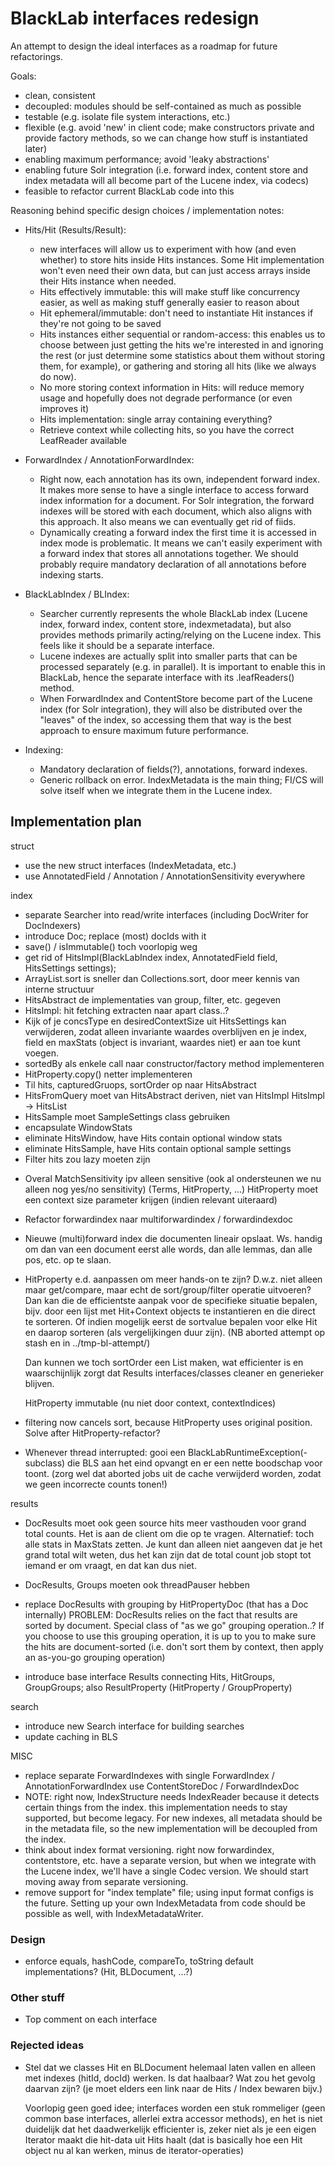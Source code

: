 # BlackLab interfaces redesign

An attempt to design the ideal interfaces as a roadmap for future refactorings.

Goals:

- clean, consistent
- decoupled: modules should be self-contained as much as possible
- testable (e.g. isolate file system interactions, etc.)
- flexible (e.g. avoid 'new' in client code; make constructors private and provide factory methods, so we can change how stuff is instantiated later)
- enabling maximum performance; avoid 'leaky abstractions'
- enabling future Solr integration (i.e. forward index, content store and index metadata will all become part of the Lucene index, via codecs)
- feasible to refactor current BlackLab code into this

Reasoning behind specific design choices / implementation notes:

- Hits/Hit (Results/Result):
    - new interfaces will allow us to experiment with how (and even whether) to store hits inside Hits instances. Some Hit implementation won't even need their own data, but can just access arrays inside their Hits instance when needed.
    - Hits effectively immutable: this will make stuff like concurrency easier, as well as making stuff generally easier to reason about
    - Hit ephemeral/immutable: don't need to instantiate Hit instances if they're not going to be saved
    - Hits instances either sequential or random-access: this enables us to choose between just getting the hits we're interested in and ignoring the rest (or just determine some statistics about them without storing them, for example), or gathering and storing all hits (like we always do now).
    - No more storing context information in Hits: will reduce memory usage and hopefully does not degrade performance (or even improves it)
    - Hits implementation: single array containing everything?
    - Retrieve context while collecting hits, so you have the correct LeafReader available


- ForwardIndex / AnnotationForwardIndex:
    - Right now, each annotation has its own, independent forward index. It makes more sense to have a single interface to access forward index information for a document. For Solr integration, the forward indexes will be stored with each document, which also aligns with this approach. It also means we can eventually get rid of fiids.
    - Dynamically creating a forward index the first time it is accessed in index mode is problematic. It means we can't easily experiment with a forward index that stores all annotations together. We should probably require mandatory declaration of all annotations before indexing starts.
    
- BlackLabIndex / BLIndex:
    - Searcher currently represents the whole BlackLab index (Lucene index, forward index, content store, indexmetadata), but also provides methods primarily acting/relying on the Lucene index. This feels like it should be a separate interface.
    - Lucene indexes are actually split into smaller parts that can be processed separately (e.g. in parallel). It is important to enable this in BlackLab, hence the separate interface with its .leafReaders() method.
    - When ForwardIndex and ContentStore become part of the Lucene index (for Solr integration), they will also be distributed over the "leaves" of the index, so accessing them that way is the best approach to ensure maximum future performance.

- Indexing:
    - Mandatory declaration of fields(?), annotations, forward indexes.
    - Generic rollback on error. IndexMetadata is the main thing; FI/CS will solve itself when we integrate them in the Lucene index.


## Implementation plan ##

struct
+ use the new struct interfaces (IndexMetadata, etc.)
+ use AnnotatedField / Annotation / AnnotationSensitivity everywhere

index
+ separate Searcher into read/write interfaces (including DocWriter for DocIndexers)
+ introduce Doc; replace (most) docIds with it
+ save() / isImmutable() toch voorlopig weg
+ get rid of HitsImpl(BlackLabIndex index, AnnotatedField field, HitsSettings settings);
+ ArrayList.sort is sneller dan Collections.sort, door meer kennis van interne structuur
+ HitsAbstract de implementaties van group, filter, etc. gegeven
+ HitsImpl: hit fetching extracten naar apart class..?
+ Kijk of je concsType en desiredContextSize uit HitsSettings kan verwijderen, zodat
  alleen invariante waardes overblijven en je index, field en maxStats (object is invariant, waardes niet)
  er aan toe kunt voegen.
+ sortedBy als enkele call naar constructor/factory method implementeren
+ HitProperty.copy() netter implementeren
+ Til hits, capturedGruops, sortOrder op naar HitsAbstract
+ HitsFromQuery moet van HitsAbstract deriven, niet van HitsImpl
  HitsImpl -> HitsList
+ HitsSample moet SampleSettings class gebruiken
+ encapsulate WindowStats
+ eliminate HitsWindow, have Hits contain optional window stats
+ eliminate HitsSample, have Hits contain optional sample settings
+ Filter hits zou lazy moeten zijn

- Overal MatchSensitivity ipv alleen sensitive (ook al ondersteunen we nu alleen nog yes/no sensitivity)
  (Terms, HitProperty, ...)
  HitProperty moet een context size parameter krijgen (indien relevant uiteraard)

- Refactor forwardindex naar multiforwardindex / forwardindexdoc

- Nieuwe (multi)forward index die documenten lineair opslaat.
  Ws. handig om dan van een document eerst alle words, dan alle lemmas, dan alle pos, etc. op te slaan.

- HitProperty e.d. aanpassen om meer hands-on te zijn?
  D.w.z. niet alleen maar get/compare, maar echt de sort/group/filter operatie uitvoeren?
  Dan kan die de efficientste aanpak voor de specifieke situatie bepalen, bijv. door
  een lijst met Hit+Context objects te instantieren en die direct te sorteren. Of indien mogelijk eerst de sortvalue bepalen voor elke Hit en daarop sorteren (als vergelijkingen duur zijn).
  (NB aborted attempt op stash en in ../tmp-bl-attempt/)
  
  Dan kunnen we toch sortOrder een List<Hit> maken, wat efficienter is en waarschijnlijk zorgt dat Results interfaces/classes cleaner en generieker blijven.

  HitProperty immutable (nu niet door context, contextIndices)
  
- filtering now cancels sort, because HitProperty uses original position. Solve after HitProperty-refactor?

- Whenever thread interrupted: gooi een BlackLabRuntimeException(-subclass)
  die BLS aan het eind opvangt en er een nette boodschap voor toont.
  (zorg wel dat aborted jobs uit de cache verwijderd worden, zodat we geen incorrecte counts tonen!)

results
- DocResults moet ook geen source hits meer vasthouden voor grand total counts. Het is aan de client om die op te vragen.
  Alternatief: toch alle stats in MaxStats zetten. Je kunt dan alleen niet aangeven dat je het grand total wilt
  weten, dus het kan zijn dat de total count job stopt tot iemand er om vraagt, en dat kan dus niet.

- DocResults, Groups moeten ook threadPauser hebben

- replace DocResults with grouping by HitPropertyDoc (that has a Doc internally)
  PROBLEM: DocResults relies on the fact that results are sorted by document.
  Special class of "as we go" grouping operation..?
  If you choose to use this grouping operation, it is up to you to make sure the hits
  are document-sorted (i.e. don't sort them by context, then apply an as-you-go grouping
  operation)

- introduce base interface Results connecting Hits, HitGroups, GroupGroups; 
  also ResultProperty (HitProperty / GroupProperty)
  
search
- introduce new Search interface for building searches
- update caching in BLS

MISC
- replace separate ForwardIndexes with single ForwardIndex / AnnotationForwardIndex
  use ContentStoreDoc / ForwardIndexDoc
- NOTE: right now, IndexStructure needs IndexReader because it detects certain things from the index.
        this implementation needs to stay supported, but become legacy. For new indexes, all metadata
        should be in the metadata file, so the new implementation will be decoupled from the index.
- think about index format versioning. right now forwardindex, contentstore, etc. have a separate version,
  but when we integrate with the Lucene index, we'll have a single Codec version. We should start moving away from
  separate versioning.
- remove support for "index template" file; using input format configs is the future. Setting up your own IndexMetadata
  from code should be possible as well, with IndexMetadataWriter.


### Design ###

- enforce equals, hashCode, compareTo, toString default implementations? (Hit, BLDocument, ...?)

### Other stuff ###

- Top comment on each interface

### Rejected ideas ###

- Stel dat we classes Hit en BLDocument helemaal laten vallen en alleen met indexes (hitId, docId) werken. Is dat haalbaar?
  Wat zou het gevolg daarvan zijn? (je moet elders een link naar de Hits / Index bewaren bijv.)
  
  Voorlopig geen goed idee; interfaces worden een stuk rommeliger (geen common base interfaces, allerlei extra accessor methods),
  en het is niet duidelijk dat het daadwerkelijk efficienter is, zeker niet als je een eigen Iterator maakt die hit-data uit Hits haalt
  (dat is basically hoe een Hit object nu al kan werken, minus de iterator-operaties)


